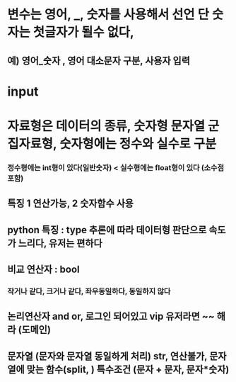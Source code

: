 # 변수는 영어, _, 숫자를 사용해서 선언 단 숫자는 첫글자가 될수 없다, 
## 예) 영어_숫자 , 영어 대소문자 구분, 사용자 입력
# input

# 자료형은 데이터의 종류, 숫자형 문자열 군집자료형, 숫자형에는 정수와 실수로 구분
### 정수형에는 int형이 있다(일반숫자) < 실수형에는 float형이 있다 (소수점 포함) 
## 특징 1 연산가능, 2 숫자함수 사용
## python 특징 : type 추론에 따라 데이터형 판단으로 속도가 느리다, 유저는 편하다
## 비교 연산자 : bool
### 작거나 같다, 크거나 같다, 좌우동일하다, 동일하지 않다
## 논리연산자 and or, 로그인 되어있고 vip 유저라면 ~~ 해라 (도메인)
## 문자열 (문자와 문자열 동일하게 처리) str, 연산불가, 문자열에 맞는 함수(split, ) 특수조건 (문자 + 문자, 문자*숫자)



